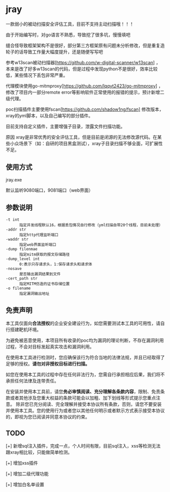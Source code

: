 # jray

一款弱小的被动扫描安全评估工具，目前不支持主动扫描哦！！！

由于开始编写时，对go语言不熟悉，导致挖了很多坑，慢慢填吧

缝合怪导致框架架构不是很好，部分第三方框架原有问题未分析修改，但是重复造轮子的话导致工作量大幅度提升，还是随便写写吧

参考w13scan被动扫描器[https://github.com/w-digital-scanner/w13scan] ，本来是改了好多w13scan的代码，但是过程中发现python不是很好，效率比较低，某些情况下丢包非常严重。

代理模块使用go-mitmproxy[https://github.com/lqqyt2423/go-mitmproxy] ，修改了项目内一部分remote error等影响软件正常使用的报错的提示，预计新增二级代理。

poc扫描插件主要使用fscan[https://github.com/shadow1ng/fscan] 修改版本，xray的yml脚本，以及自己编写的部分插件。


目前支持自定义插件，主要增强子目录，泄露文件扫描功能。

原因 xray是非常优秀的安全评估工具，但是目前是闭源的无法修改源代码。在某些小众场景下（如：自研的项目黑盒测试），xray子目录扫描不够全面，可扩展性不足。



## 使用方式

jray.exe 


默认监听9080端口，9081端口（web界面）

## 参数说明
```
-t int
      指定并发线程默认16，根据丢包情况自行修改（yml扫描自带20个线程，目前未处理）
-addr str
      指定http代理监听端口
-waddr str
      指定web界面监听端口
-dump filenmae
      指定mitm获取的报文存储路径
-dump_level int
      0:表示只存请求头，1:保存请求头和请求体
-nosave
      是否输出漏洞结果到文件
-cert_path str
      指定MITM仿造的证书存储位置
-o filename
      指定漏洞输出地址
```


## 免责声明

本工具仅面向**合法授权**的企业安全建设行为，如您需要测试本工具的可用性，请自行搭建靶机环境。

为避免被恶意使用，本项目所有收录的poc均为漏洞的理论判断，不存在漏洞利用过程，不会对目标发起真实攻击和漏洞利用。

在使用本工具进行检测时，您应确保该行为符合当地的法律法规，并且已经取得了足够的授权。**请勿对非授权目标进行扫描。**

如您在使用本工具的过程中存在任何非法行为，您需自行承担相应后果，我们将不承担任何法律及连带责任。

在安装并使用本工具前，请您**务必审慎阅读、充分理解各条款内容**，限制、免责条款或者其他涉及您重大权益的条款可能会以加粗、加下划线等形式提示您重点注意。
除非您已充分阅读、完全理解并接受本协议所有条款，否则，请您不要安装并使用本工具。您的使用行为或者您以其他任何明示或者默示方式表示接受本协议的，即视为您已阅读并同意本协议的约束。


## TODO
[+] 新增sql注入插件，完成一点，个人时间有限，目前sql注入，xss等检测无法跟xray相比较，只能做简单检测。

[+] 增加xss插件

[+] 增加二级代理功能

[+] 增加白名单设置
